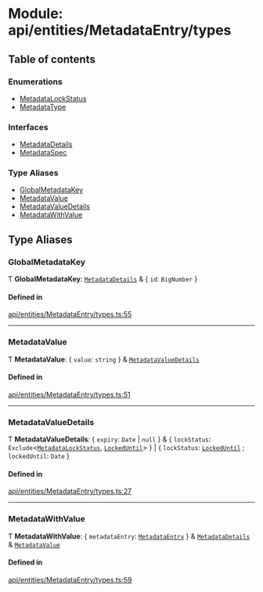 # Module: api/entities/MetadataEntry/types

## Table of contents

### Enumerations

- [MetadataLockStatus](../wiki/api.entities.MetadataEntry.types.MetadataLockStatus)
- [MetadataType](../wiki/api.entities.MetadataEntry.types.MetadataType)

### Interfaces

- [MetadataDetails](../wiki/api.entities.MetadataEntry.types.MetadataDetails)
- [MetadataSpec](../wiki/api.entities.MetadataEntry.types.MetadataSpec)

### Type Aliases

- [GlobalMetadataKey](../wiki/api.entities.MetadataEntry.types#globalmetadatakey)
- [MetadataValue](../wiki/api.entities.MetadataEntry.types#metadatavalue)
- [MetadataValueDetails](../wiki/api.entities.MetadataEntry.types#metadatavaluedetails)
- [MetadataWithValue](../wiki/api.entities.MetadataEntry.types#metadatawithvalue)

## Type Aliases

### GlobalMetadataKey

Ƭ **GlobalMetadataKey**: [`MetadataDetails`](../wiki/api.entities.MetadataEntry.types.MetadataDetails) & \{ `id`: `BigNumber`  }

#### Defined in

[api/entities/MetadataEntry/types.ts:55](https://github.com/PolymeshAssociation/polymesh-sdk/blob/fe2e6dd1/src/api/entities/MetadataEntry/types.ts#L55)

___

### MetadataValue

Ƭ **MetadataValue**: \{ `value`: `string`  } & [`MetadataValueDetails`](../wiki/api.entities.MetadataEntry.types#metadatavaluedetails)

#### Defined in

[api/entities/MetadataEntry/types.ts:51](https://github.com/PolymeshAssociation/polymesh-sdk/blob/fe2e6dd1/src/api/entities/MetadataEntry/types.ts#L51)

___

### MetadataValueDetails

Ƭ **MetadataValueDetails**: \{ `expiry`: `Date` \| ``null``  } & \{ `lockStatus`: `Exclude`\<[`MetadataLockStatus`](../wiki/api.entities.MetadataEntry.types.MetadataLockStatus), [`LockedUntil`](../wiki/api.entities.MetadataEntry.types.MetadataLockStatus#lockeduntil)\>  } \| \{ `lockStatus`: [`LockedUntil`](../wiki/api.entities.MetadataEntry.types.MetadataLockStatus#lockeduntil) ; `lockedUntil`: `Date`  }

#### Defined in

[api/entities/MetadataEntry/types.ts:27](https://github.com/PolymeshAssociation/polymesh-sdk/blob/fe2e6dd1/src/api/entities/MetadataEntry/types.ts#L27)

___

### MetadataWithValue

Ƭ **MetadataWithValue**: \{ `metadataEntry`: [`MetadataEntry`](../wiki/api.entities.MetadataEntry.MetadataEntry)  } & [`MetadataDetails`](../wiki/api.entities.MetadataEntry.types.MetadataDetails) & [`MetadataValue`](../wiki/api.entities.MetadataEntry.types#metadatavalue)

#### Defined in

[api/entities/MetadataEntry/types.ts:59](https://github.com/PolymeshAssociation/polymesh-sdk/blob/fe2e6dd1/src/api/entities/MetadataEntry/types.ts#L59)
